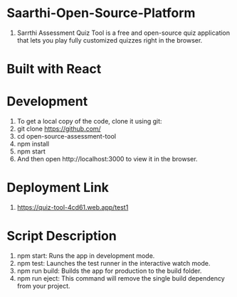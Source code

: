 # Saarthi-Open-Source-Platform
1. Sarrthi Assessment Quiz Tool is a free and open-source quiz application that lets you play fully customized quizzes right in the browser.


# Built with React

# Development
1. To get a local copy of the code, clone it using git:
2. git clone https://github.com/
3. cd open-source-assessment-tool
4. npm install
5. npm start
6. And then open http://localhost:3000 to view it in the browser.

# Deployment Link 
1. https://quiz-tool-4cd61.web.app/test1

# Script Description
1. npm start: Runs the app in development mode.
2. npm test: Launches the test runner in the interactive watch mode.
3. npm run build: Builds the app for production to the build folder.
4. npm run eject: This command will remove the single build dependency from your project.


